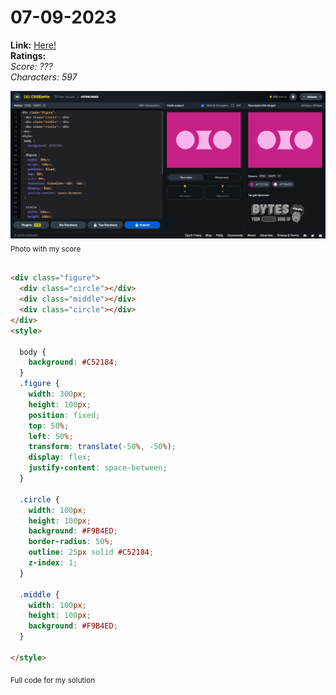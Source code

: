 # 07-09-2023

**Link:** [Here!](https://cssbattle.dev/play/VAKgNC1jyPfutbnApSg4)
<br>
**Ratings:**
<br>
*Score: ???*
<br>
*Characters: 597*

![07-09-2023](/daily-targets/09-2023/07-09-2023/07-09-2023-solution.png)
<sub>Photo with my score</sub>
<br>
<br>

```html
<div class="figure">
  <div class="circle"></div>
  <div class="middle"></div>
  <div class="circle"></div>
</div>
<style>

  body {
    background: #C52184;
  }
  .figure {
    width: 300px;
    height: 100px;
    position: fixed;
    top: 50%;
    left: 50%;
    transform: translate(-50%, -50%);
    display: flex;
    justify-content: space-between;
  }

  .circle {
    width: 100px;
    height: 100px;
    background: #F9B4ED;
    border-radius: 50%;
    outline: 25px solid #C52184;
    z-index: 1;
  }

  .middle {
    width: 100px;
    height: 100px;
    background: #F9B4ED;
  }

</style>
```
<sub>Full code for my solution</sub>
<br>
<br>
